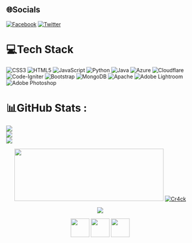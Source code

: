 

## 🌐Socials
[![Facebook](https://img.shields.io/badge/Facebook-%231877F2.svg?logo=Facebook&logoColor=white)](https://www.facebook.com/amirxploit) [![Twitter](https://img.shields.io/badge/Twitter-%231DA1F2.svg?logo=Twitter&logoColor=white)](https://twitter.com/https://twitter.com/abdurahmanamirr?t=-D1WO0sHuPvPFoW9Eg32Pg&s=01)
# 💻Tech Stack
![CSS3](https://img.shields.io/badge/css3-%231572B6.svg?style=flat&logo=css3&logoColor=white) ![HTML5](https://img.shields.io/badge/html5-%23E34F26.svg?style=flat&logo=html5&logoColor=white) ![JavaScript](https://img.shields.io/badge/javascript-%23323330.svg?style=flat&logo=javascript&logoColor=%23F7DF1E) ![Python](https://img.shields.io/badge/python-3670A0?style=flat&logo=python&logoColor=ffdd54) ![Java](https://img.shields.io/badge/java-%23ED8B00.svg?style=flat&logo=java&logoColor=white) ![Azure](https://img.shields.io/badge/azure-%230072C6.svg?style=flat&logo=azure-devops&logoColor=white) ![Cloudflare](https://img.shields.io/badge/Cloudflare-F38020?style=flat&logo=Cloudflare&logoColor=white) ![Code-Igniter](https://img.shields.io/badge/CodeIgniter-%23EF4223.svg?style=flat&logo=codeIgniter&logoColor=white) ![Bootstrap](https://img.shields.io/badge/bootstrap-%23563D7C.svg?style=flat&logo=bootstrap&logoColor=white) ![MongoDB](https://img.shields.io/badge/MongoDB-%234ea94b.svg?style=flat&logo=mongodb&logoColor=white) ![Apache](https://img.shields.io/badge/apache-%23D42029.svg?style=flat&logo=apache&logoColor=white) ![Adobe Lightroom](https://img.shields.io/badge/Adobe%20Lightroom-31A8FF.svg?style=flat&logo=Adobe%20Lightroom&logoColor=white) ![Adobe Photoshop](https://img.shields.io/badge/adobephotoshop-%2331A8FF.svg?style=flat&logo=adobephotoshop&logoColor=white)
# 📊GitHub Stats :
![](https://github-readme-stats.vercel.app/api?username=MITSUKI-IID&theme=solarized-dark&hide_border=false&include_all_commits=false&count_private=false)<br/>
![](https://github-readme-streak-stats.herokuapp.com/?user=MITSUKI-IID&theme=solarized-dark&hide_border=false)<br/>
![](https://github-readme-stats.vercel.app/api/top-langs/?username=MITSUKI-IID&theme=solarized-dark&hide_border=false&include_all_commits=false&count_private=false&layout=compact)

<p align="center">
<a href="https://github.com/AMIRXPLOID/cbf"><img width="400" height="140" src="https://github-readme-stats.vercel.app/api/pin/?username=Dapunta&repo=sakera&theme=solarized-dark&hide_border"></a>
</1h>
<a href="https://github.com/AMIRXPLOID/Cr4ck2"><img title="Cr4ck" src="https://github-readme-stats.vercel.app/api/pin/?username=yayan-XD&repo=Cr4ck&theme=solarized-dark&hide_border"></a>
<p align="center">
   <img width="auto" height="auto" src='https://github-profile-trophy.vercel.app/?username=Dapunta&theme=monokai&row=1&column=5&no-frame=true'
</h1>
 <p align="center">
 <a href="https://www.github.com/AMIRXPLOID"><img width="50" height="50" src="https://camo.githubusercontent.com/b079fe922f00c4b86f1b724fbc2e8141c468794ce8adbc9b7456e5e1ad09c622/68747470733a2f2f6564656e742e6769746875622e696f2f537570657254696e7949636f6e732f696d616765732f7376672f6769746875622e737667"></a>
 <a href="https://www.facebook.com/amirxploit.X"><img width="50" height="50" src="https://camo.githubusercontent.com/8f245234577766478eaf3ee72b0615e99bb9ef3eaa56e1c37f75692811181d5c/68747470733a2f2f6564656e742e6769746875622e696f2f537570657254696e7949636f6e732f696d616765732f7376672f66616365626f6f6b2e737667"></a>
 <a href="https://api.whatsapp.com/send/?phone=6285718094505&text=Hello+Bro!"><img width="50" height="50" src="https://camo.githubusercontent.com/945d32cdd8d51fe844ca8b2976914ae8786586607aee1cba24d7318e24b30411/68747470733a2f2f6564656e742e6769746875622e696f2f537570657254696e7949636f6e732f696d616765732f7376672f77686174736170702e737667"></a>
 

